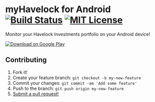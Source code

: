 myHavelock for Android [![Build Status](https://travis-ci.org/rbonestell/myHavelock-Android.svg?branch=development)](https://travis-ci.org/rbonestell/myHavelock-Android) [![MIT License](http://img.shields.io/badge/license-MIT-blue.svg)](https://raw.githubusercontent.com/rbonestell/myHavelock-Android/master/LICENSE)
==================
Monitor your Havelock Investments portfolio on your Android device!

[![Download on Google Play](https://developer.android.com/images/brand/en_generic_rgb_wo_60.png)](https://play.google.com/store/apps/details?id=com.rbonestell.myhavelock)

## Contributing

1. Fork it!
2. Create your feature branch: `git checkout -b my-new-feature`
3. Commit your changes: `git commit -am 'Add some feature'`
4. Push to the branch: `git push origin my-new-feature`
5. [Submit a pull request!](https://github.com/rbonestell/myHavelock-Android/pull/new/master)
